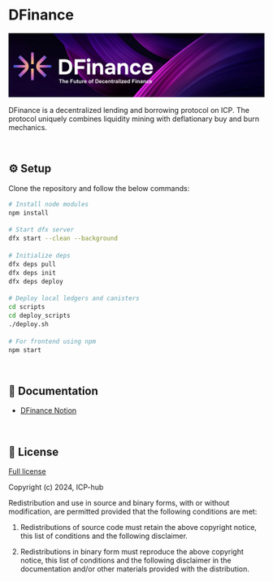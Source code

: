 # DFinance

![DFinance Header](./src/dfinance_frontend/public/logo/header.png)

DFinance is a decentralized lending and borrowing protocol on ICP. The protocol uniquely combines liquidity mining with deflationary buy and burn mechanics.

<br>

## ⚙️ Setup

Clone the repository and follow the below commands:

```bash
# Install node modules
npm install

# Start dfx server
dfx start --clean --background

# Initialize deps
dfx deps pull
dfx deps init
dfx deps deploy

# Deploy local ledgers and canisters
cd scripts
cd deploy_scripts
./deploy.sh

# For frontend using npm
npm start
```

<br>

## 📄 Documentation

- [DFinance Notion](https://dfinance.notion.site/bbe01eaf7d414148bc4b9843675a532f?v=8b792ba254da44ecab1c0c016331c8af)

<br>

## 🪪 License

[Full license](./LICENSE)

Copyright (c) 2024, ICP-hub

Redistribution and use in source and binary forms, with or without
modification, are permitted provided that the following conditions are met:

1. Redistributions of source code must retain the above copyright notice, this
   list of conditions and the following disclaimer.

2. Redistributions in binary form must reproduce the above copyright notice,
   this list of conditions and the following disclaimer in the documentation
   and/or other materials provided with the distribution.
